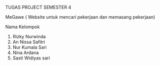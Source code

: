 TUGAS PROJECT SEMESTER 4

MeGawe ( Website untuk mencari pekerjaan dan memasang pekerjaan) 

Nama Kelompok
1. Rizky Nurwinda
2. An Nissa Safitri
3. Nur Kumala Sari
4. Nina Ardana
5. Sasti Widiyas sari
